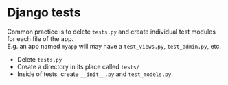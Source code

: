 # Django tests

Common practice is to delete `tests.py` and create individual test modules for each file of the app.  
E.g. an app named `myapp` will may have a `test_views.py`, `test_admin.py`, etc.

- Delete `tests.py`
- Create a directory in its place called `tests/`
- Inside of tests, create `__init__.py` and `test_models.py`.
